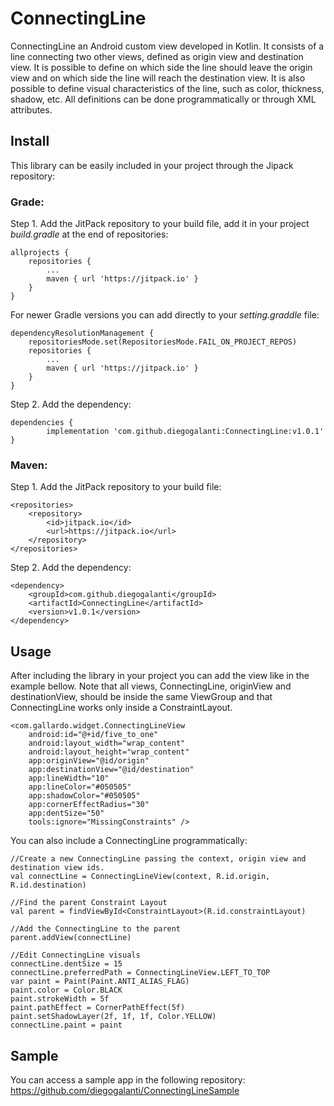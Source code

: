 
# **ConnectingLine**

ConnectingLine an Android custom view developed in Kotlin. It consists of a line connecting two other views, defined as origin view and destination view. It is possible to define on which side the line should leave the origin view and on which side the line will reach the destination view. It is also possible to define visual characteristics of the line, such as color, thickness, shadow, etc. All definitions can be done programmatically or through XML attributes.

## Install

This library can be easily included in your project through the Jipack repository:

### **Grade:**

Step 1. Add the JitPack repository to your build file, add it in your project _build.gradle_ at the end of repositories:

	allprojects {
		repositories {
			...
			maven { url 'https://jitpack.io' }
		}
	}
  
For newer Gradle versions you can add directly to your _setting.graddle_ file:

	dependencyResolutionManagement {
		repositoriesMode.set(RepositoriesMode.FAIL_ON_PROJECT_REPOS)
		repositories {
			...
			maven { url 'https://jitpack.io' }
		}
	}

Step 2. Add the dependency:

	dependencies {
	        implementation 'com.github.diegogalanti:ConnectingLine:v1.0.1'
	}

### **Maven:**

Step 1. Add the JitPack repository to your build file:

	<repositories>
		<repository>
		    <id>jitpack.io</id>
		    <url>https://jitpack.io</url>
		</repository>
	</repositories>
Step 2. Add the dependency:

	<dependency>
	    <groupId>com.github.diegogalanti</groupId>
	    <artifactId>ConnectingLine</artifactId>
	    <version>v1.0.1</version>
	</dependency>
 
 ## Usage
 
 After including the library in your project you can add the view like in the example bellow. Note that all views, ConnectingLine, originView and destinationView, should be inside the same ViewGroup and that ConnectingLine works only inside a ConstraintLayout.
 
	<com.gallardo.widget.ConnectingLineView
		android:id="@+id/five_to_one"
		android:layout_width="wrap_content"
		android:layout_height="wrap_content"
		app:originView="@id/origin"
		app:destinationView="@id/destination"
		app:lineWidth="10"
		app:lineColor="#050505"
		app:shadowColor="#050505"
		app:cornerEffectRadius="30"
		app:dentSize="50"
		tools:ignore="MissingConstraints" />

You can also include a ConnectingLine programmatically:

	//Create a new ConnectingLine passing the context, origin view and destination view ids.
	val connectLine = ConnectingLineView(context, R.id.origin, R.id.destination)
  
	//Find the parent Constraint Layout
	val parent = findViewById<ConstraintLayout>(R.id.constraintLayout)
  
	//Add the ConnectingLine to the parent
	parent.addView(connectLine)

	//Edit ConnectingLine visuals
	connectLine.dentSize = 15
	connectLine.preferredPath = ConnectingLineView.LEFT_TO_TOP
	var paint = Paint(Paint.ANTI_ALIAS_FLAG)
	paint.color = Color.BLACK
	paint.strokeWidth = 5f
	paint.pathEffect = CornerPathEffect(5f)
	paint.setShadowLayer(2f, 1f, 1f, Color.YELLOW)
	connectLine.paint = paint

## **Sample**
You can access a sample app in the following repository:
https://github.com/diegogalanti/ConnectingLineSample
